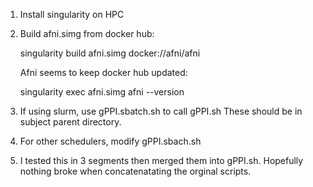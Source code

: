 1) 	Install singularity on HPC

2)	Build afni.simg from docker hub: 
	
	singularity build afni.simg docker://afni/afni
	
	Afni seems to keep docker hub updated:
	
	singularity exec afni.simg afni --version 

3)	If using slurm, use gPPI.sbatch.sh to call gPPI.sh
	These should be in subject parent directory. 

4) 	For other schedulers, modify gPPI.sbach.sh

5)	I tested this in 3 segments then merged them into gPPI.sh. 
	Hopefully nothing broke when concatenatating the orginal scripts.
